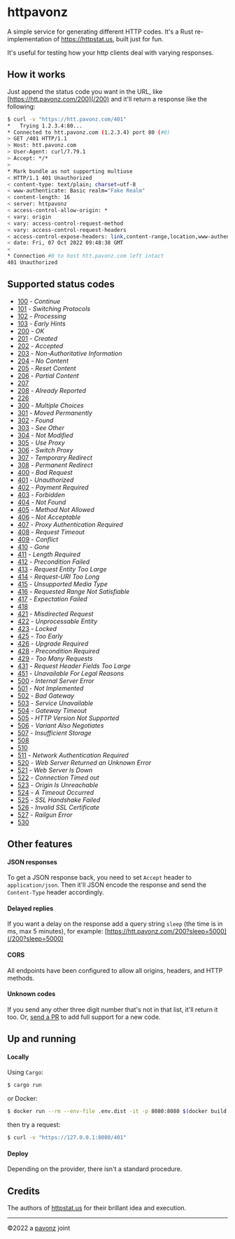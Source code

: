 # httpavonz

A simple service for generating different HTTP codes. It's a Rust re-implementation of https://httpstat.us, built just for fun.

It's useful for testing how your http clients deal with varying responses.

## How it works

Just append the status code you want in the URL, like [https://htt.pavonz.com/200](/200) and it'll return a response like the following:

```sh
$ curl -v "https://htt.pavonz.com/401"
*   Trying 1.2.3.4:80...
* Connected to htt.pavonz.com (1.2.3.4) port 80 (#0)
> GET /401 HTTP/1.1
> Host: htt.pavonz.com
> User-Agent: curl/7.79.1
> Accept: */*
>
* Mark bundle as not supporting multiuse
< HTTP/1.1 401 Unauthorized
< content-type: text/plain; charset=utf-8
< www-authenticate: Basic realm="Fake Realm"
< content-length: 16
< server: httpavonz
< access-control-allow-origin: *
< vary: origin
< vary: access-control-request-method
< vary: access-control-request-headers
< access-control-expose-headers: link,content-range,location,www-authenticate,proxy-authenticate,retry-after
< date: Fri, 07 Oct 2022 09:48:38 GMT
<
* Connection #0 to host htt.pavonz.com left intact
401 Unauthorized
```

## Supported status codes

- [100](https://htt.pavonz.com/100) - _Continue_
- [101](https://htt.pavonz.com/101) - _Switching Protocols_
- [102](https://htt.pavonz.com/102) - _Processing_
- [103](https://htt.pavonz.com/103) - _Early Hints_
- [200](https://htt.pavonz.com/200) - _OK_
- [201](https://htt.pavonz.com/201) - _Created_
- [202](https://htt.pavonz.com/202) - _Accepted_
- [203](https://htt.pavonz.com/203) - _Non-Authoritative Information_
- [204](https://htt.pavonz.com/204) - _No Content_
- [205](https://htt.pavonz.com/205) - _Reset Content_
- [206](https://htt.pavonz.com/206) - _Partial Content_
- [207](https://htt.pavonz.com/207)
- [208](https://htt.pavonz.com/208) - _Already Reported_
- [226](https://htt.pavonz.com/226)
- [300](https://htt.pavonz.com/300) - _Multiple Choices_
- [301](https://htt.pavonz.com/301) - _Moved Permanently_
- [302](https://htt.pavonz.com/302) - _Found_
- [303](https://htt.pavonz.com/303) - _See Other_
- [304](https://htt.pavonz.com/304) - _Not Modified_
- [305](https://htt.pavonz.com/305) - _Use Proxy_
- [306](https://htt.pavonz.com/306) - _Switch Proxy_
- [307](https://htt.pavonz.com/307) - _Temporary Redirect_
- [308](https://htt.pavonz.com/308) - _Permanent Redirect_
- [400](https://htt.pavonz.com/400) - _Bad Request_
- [401](https://htt.pavonz.com/401) - _Unauthorized_
- [402](https://htt.pavonz.com/402) - _Payment Required_
- [403](https://htt.pavonz.com/403) - _Forbidden_
- [404](https://htt.pavonz.com/404) - _Not Found_
- [405](https://htt.pavonz.com/405) - _Method Not Allowed_
- [406](https://htt.pavonz.com/406) - _Not Acceptable_
- [407](https://htt.pavonz.com/407) - _Proxy Authentication Required_
- [408](https://htt.pavonz.com/408) - _Request Timeout_
- [409](https://htt.pavonz.com/409) - _Conflict_
- [410](https://htt.pavonz.com/410) - _Gone_
- [411](https://htt.pavonz.com/411) - _Length Required_
- [412](https://htt.pavonz.com/412) - _Precondition Failed_
- [413](https://htt.pavonz.com/413) - _Request Entity Too Large_
- [414](https://htt.pavonz.com/414) - _Request-URI Too Long_
- [415](https://htt.pavonz.com/415) - _Unsupported Media Type_
- [416](https://htt.pavonz.com/416) - _Requested Range Not Satisfiable_
- [417](https://htt.pavonz.com/417) - _Expectation Failed_
- [418](https://htt.pavonz.com/418)
- [421](https://htt.pavonz.com/421) - _Misdirected Request_
- [422](https://htt.pavonz.com/422) - _Unprocessable Entity_
- [423](https://htt.pavonz.com/423) - _Locked_
- [425](https://htt.pavonz.com/425) - _Too Early_
- [426](https://htt.pavonz.com/426) - _Upgrade Required_
- [428](https://htt.pavonz.com/428) - _Precondition Required_
- [429](https://htt.pavonz.com/429) - _Too Many Requests_
- [431](https://htt.pavonz.com/431) - _Request Header Fields Too Large_
- [451](https://htt.pavonz.com/451) - _Unavailable For Legal Reasons_
- [500](https://htt.pavonz.com/500) - _Internal Server Error_
- [501](https://htt.pavonz.com/501) - _Not Implemented_
- [502](https://htt.pavonz.com/502) - _Bad Gateway_
- [503](https://htt.pavonz.com/503) - _Service Unavailable_
- [504](https://htt.pavonz.com/504) - _Gateway Timeout_
- [505](https://htt.pavonz.com/505) - _HTTP Version Not Supported_
- [506](https://htt.pavonz.com/506) - _Variant Also Negotiates_
- [507](https://htt.pavonz.com/507) - _Insufficient Storage_
- [508](https://htt.pavonz.com/508)
- [510](https://htt.pavonz.com/510)
- [511](https://htt.pavonz.com/511) - _Network Authentication Required_
- [520](https://htt.pavonz.com/520) - _Web Server Returned an Unknown Error_
- [521](https://htt.pavonz.com/521) - _Web Server Is Down_
- [522](https://htt.pavonz.com/522) - _Connection Timed out_
- [523](https://htt.pavonz.com/523) - _Origin Is Unreachable_
- [524](https://htt.pavonz.com/524) - _A Timeout Occurred_
- [525](https://htt.pavonz.com/525) - _SSL Handshake Failed_
- [526](https://htt.pavonz.com/526) - _Invalid SSL Certificate_
- [527](https://htt.pavonz.com/527) - _Railgun Error_
- [530](https://htt.pavonz.com/530)

## Other features

#### JSON responses

To get a JSON response back, you need to set `Accept` header to `application/json`. Then it'll JSON encode the response and send the `Content-Type` header accordingly.

#### Delayed replies

If you want a delay on the response add a query string `sleep` (the time is in ms, max 5 minutes), for example: [https://htt.pavonz.com/200?sleep=5000](/200?sleep=5000)

#### CORS

All endpoints have been configured to allow all origins, headers, and HTTP methods.

#### Unknown codes

If you send any other three digit number that's not in that list, it'll return it too. Or, [send a PR](https://github.com/andreapavoni/httpavonz) to add full support for a new code.

## Up and running

#### Locally

Using `Cargo`:

```sh
$ cargo run
```

or Docker:

```sh
$ docker run --rm --env-file .env.dist -it -p 8080:8080 $(docker build .)
```

then try a request:

```sh
$ curl -v "https://127.0.0.1:8080/401"
```

#### Deploy

Depending on the provider, there isn't a standard procedure.

## Credits

The authors of [httpstat.us](https://httpstat.us) for their brillant idea and execution.

---

©2022 a [pavonz](https://pavonz.com) joint
